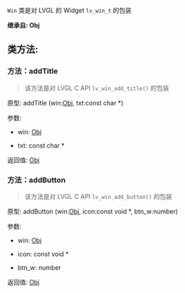 `Win` 类是对 LVGL 的 Widget `lv_win_t` 的包装

**继承自: Obj**

## 类方法:



### 方法：addTitle

> 该方法是对 LVGL C API `lv_win_add_title()` 的包装

原型: addTitle (win:[Obj](../Obj), txt:const char *)

参数:

* win: [Obj](../Obj)

* txt: const char *

返回值:
[Obj](../Obj)



### 方法：addButton

> 该方法是对 LVGL C API `lv_win_add_button()` 的包装

原型: addButton (win:[Obj](../Obj), icon:const void *, btn_w:number)

参数:

* win: [Obj](../Obj)

* icon: const void *

* btn_w: number

返回值:
[Obj](../Obj)


